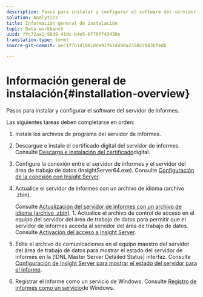 ```yaml
---
description: Pasos para instalar y configurar el software del servidor de informes.
solution: Analytics
title: Información general de instalación
topic: Data workbench
uuid: ffc72aa1-98d8-41dc-b4e5-6f70ff43430e
translation-type: tm+mt
source-git-commit: aec1f7b14198cdde91f61d490a235022943bfedb

---
```



# Información general de instalación{#installation-overview}

Pasos para instalar y configurar el software del servidor de informes.

Las siguientes tareas deben completarse en orden:

1. Instale los archivos de programa del servidor de informes.
1. Descargue e instale el certificado digital del servidor de informes. Consulte [Descarga e instalación del certificado](../../../home/c-rpt-oview/c-inst-rpt/c-install-dig-cert/c-install-dig-cert.md#concept-5a61fc67df3643598c7c403962075f76)digital.
1. Configure la conexión entre el servidor de informes y el servidor del área de trabajo de datos (InsightServer64.exe). Consulte [Configuración de la conexión con Insight Server](../../../home/c-rpt-oview/c-inst-rpt/t-config-conn-ins-svr.md#task-a3ca949c43244782b658fb4437fd724c).
1. Actualice el servidor de informes con un archivo de idioma (archivo .zbin).

   Consulte [Actualización del servidor de informes con un archivo de idioma (archivo .zbin)](../../../home/c-rpt-oview/c-inst-rpt/c-zbin-file-update.md#concept-5637a8f52b7643759e423c2068b4126b). 1. Actualice el archivo de control de acceso en el equipo del servidor del área de trabajo de datos para permitir que el servidor de informes acceda al servidor del área de trabajo de datos. Consulte [Activación del acceso a Insight Server](../../../home/c-rpt-oview/c-inst-rpt/t-en-acc-ins-svr.md#task-e7b95cf9cb194842ad72fa534c56c3cc).
1. Edite el archivo de comunicaciones en el equipo maestro del servidor del área de trabajo de datos para mostrar el estado del servidor de informes en la [!DNL Master Server Detailed Status] interfaz. Consulte [Configuración de Insight Server para mostrar el estado del servidor para el informe](../../../home/c-rpt-oview/c-inst-rpt/t-display-svr-st-rpt.md#task-a14d096f85924d9b93eef950591f93a8).
1. Registrar el informe como un servicio de Windows. Consulte [Registro de informes como un servicio](../../../home/c-rpt-oview/c-inst-rpt/t-reg-rpt-win-svc.md#task-a8762d7818ed4cfd87e616db6a68b3a6)de Windows.

